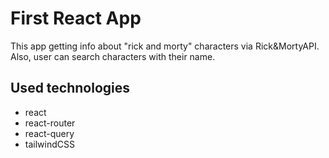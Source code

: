# First React App

This app getting info about "rick and morty" characters via Rick&MortyAPI. Also, user can search characters with their name.

## Used technologies

- react
- react-router
- react-query
- tailwindCSS

